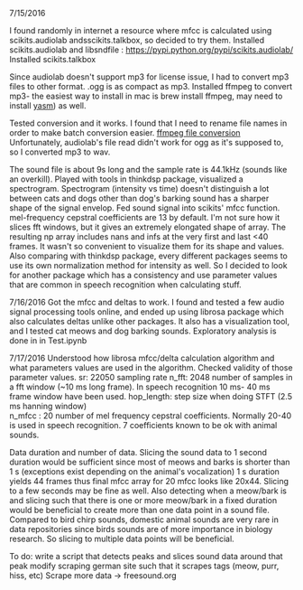 7/15/2016

I found randomly in internet a resource where mfcc is calculated using scikits.audiolab andsscikits.talkbox, so decided to try them.
Installed scikits.audiolab and libsndfile : https://pypi.python.org/pypi/scikits.audiolab/
Installed scikits.talkbox

Since audiolab doesn't support mp3 for license issue, I had to convert mp3 files to other format.  .ogg is as compact as mp3.
Installed ffmpeg to convert mp3- the easiest way to install in mac is brew install ffmpeg, may need to install [yasm](http://macappstore.org/yasm/)) as well.

Tested conversion and it works. I found that I need to rename file names in order to make batch conversion easier. [ffmpeg file conversion](https://ffmpeg.org/ffmpeg.html#Video-and-Audio-file-format-conversion)
Unfortunately, audiolab's file read didn't work for ogg as it's supposed to, so I converted mp3 to wav.

The sound file is about 9s long and the sample rate is 44.1kHz (sounds like an overkill). Played with tools in thinkdsp package, visualized a spectrogram. Spectrogram (intensity vs time) doesn't distinguish a lot between cats and dogs other than dog's barking sound has a sharper shape of the signal envelop.
Fed sound signal into scikits' mfcc function. mel-frequency cepstral coefficients are 13 by default. I'm not sure how it slices fft windows, but it gives an extremely elongated shape of array. The resulting np array includes nans and infs at the very first and last <40 frames.
It wasn't so convenient to visualize them for its shape and values. Also comparing with thinkdsp package, every different packages seems to use its own normalization method for intensity as well.
So I decided to look for another package which has a consistency and use parameter values that are common in speech recognition when calculating stuff.

7/16/2016
Got the mfcc and deltas to work. I found and tested a few audio signal processing tools online, and ended up using librosa package which also calculates deltas unlike other packages.
It also has a visualization tool, and I tested cat meows and dog barking sounds.
Exploratory analysis is done in in Test.ipynb  

7/17/2016
Understood how librosa mfcc/delta calculation algorithm and what parameters values are used in the algorithm.
Checked validity of those parameter values.
sr: 22050 sampling rate
n_fft: 2048 number of samples in a fft window (~10 ms long frame). In speech recognition 10 ms- 40 ms frame window have been used.
hop_length: step size when doing STFT (2.5 ms hanning window)  
n_mfcc : 20 number of mel frequency cepstral coefficients. Normally 20-40 is used in speech recognition. 7 coefficients known to be ok with animal sounds.

Data duration and number of data.
Slicing the sound data to 1 second duration would be sufficient since most of meows and barks is shorter than 1 s (exceptions exist depending on the animal's vocalization)
1 s duration yields 44 frames thus final mfcc array for 20 mfcc looks like 20x44.
Slicing to a few seconds may be fine as well. Also detecting when a meow/bark is and slicing such that there is one or more meow/bark in a fixed duration would be beneficial to create more than one data point in a sound file.  
Compared to bird chirp sounds, domestic animal sounds are very rare in data repositories since birds sounds are of more importance in biology research. So slicing to multiple data points will be beneficial.  

To do:
write a script that detects peaks and slices sound data around that peak
modify scraping german site such that it scrapes tags (meow, purr, hiss, etc)
Scrape more data -> freesound.org
